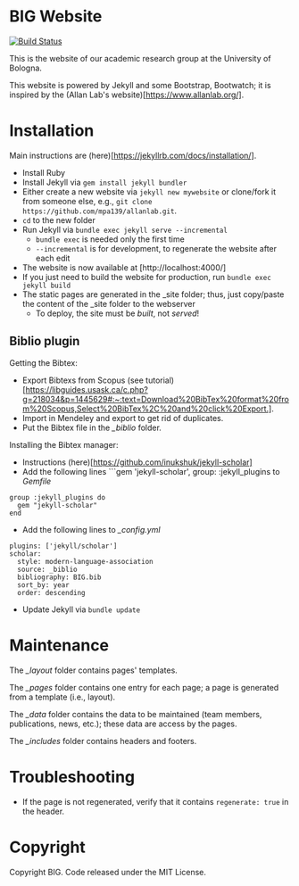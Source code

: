 # BIG Website

[![Build Status](https://travis-ci.com/big-unibo/big-website.svg?token=eCxgQzWEteuAmE58GzVG&branch=master)](https://travis-ci.com/big-unibo/big-website)

This is the website of our academic research group at the University of Bologna.

This website is powered by Jekyll and some Bootstrap, Bootwatch; it is inspired by the (Allan Lab's website)[https://www.allanlab.org/]. 

# Installation

Main instructions are (here)[https://jekyllrb.com/docs/installation/].

- Install Ruby
- Install Jekyll via ```gem install jekyll bundler```
- Either create a new website via ```jekyll new mywebsite``` or clone/fork it from someone else, e.g., ```git clone https://github.com/mpa139/allanlab.git```.
- ```cd``` to the new folder
- Run Jekyll via ```bundle exec jekyll serve --incremental```
  - ```bundle exec``` is needed only the first time
  - ```--incremental``` is for development, to regenerate the website after each edit
- The website is now available at [http://localhost:4000/]
- If you just need to build the website for production, run ```bundle exec jekyll build```
- The static pages are generated in the _site folder; thus, just copy/paste the content of the _site folder to the webserver
  - To deploy, the site must be *built*, not *served*!

## Biblio plugin

Getting the Bibtex:

- Export Bibtexs from Scopus (see tutorial)[https://libguides.usask.ca/c.php?g=218034&p=1445629#:~:text=Download%20BibTex%20format%20from%20Scopus,Select%20BibTex%2C%20and%20click%20Export.].
- Import in Mendeley and export to get rid of duplicates.
- Put the Bibtex file in the *_biblio* folder.

Installing the Bibtex manager:

- Instructions (here)[https://github.com/inukshuk/jekyll-scholar]
- Add the following lines ```gem 'jekyll-scholar', group: :jekyll_plugins to *Gemfile*
```
group :jekyll_plugins do
  gem "jekyll-scholar"
end
```
- Add the following lines to *_config.yml*
```
plugins: ['jekyll/scholar']
scholar:
  style: modern-language-association
  source: _biblio
  bibliography: BIG.bib
  sort_by: year
  order: descending
```
- Update Jekyll via ```bundle update```

# Maintenance

The *_layout* folder contains pages' templates.

The *_pages* folder contains one entry for each page; a page is generated from a template (i.e., layout).

The *_data* folder contains the data to be maintained (team members, publications, news, etc.); these data are access by the pages.

The *_includes* folder contains headers and footers.

# Troubleshooting

- If the page is not regenerated, verify that it contains ```regenerate: true``` in the header.

# Copyright

Copyright BIG. Code released under the MIT License.

